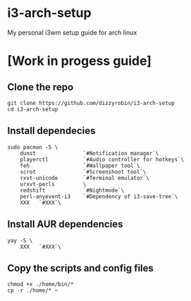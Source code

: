 # i3-arch-setup
My personal i3wm setup guide for arch linux

# [Work in progess guide]

## Clone the repo

```
git clone https://github.com/dizzyrobin/i3-arch-setup
cd i3-arch-setup
```

## Install dependecies

```
sudo pacman -S \
    dunst               `#Notification manager`\
    playerctl           `#Audio controller for hotkeys`\
    feh                 `#Wallpaper tool`\
    scrot               `#Screenshoot tool`\
    rxvt-unicode        `#Terminal emulator`\
    urxvt-perls         \
    redshift            `#Nightmode`\
    perl-anyevent-i3    `#Dependency of i3-save-tree`\
    XXX   `#XXX`\
```

## Install AUR dependencies

```
yay -S \
    XXX   `#XXX`\
```

## Copy the scripts and config files

```
chmod +x ./home/bin/*
cp -r ./home/* ~
```
